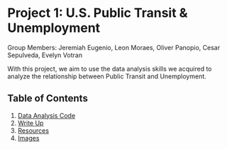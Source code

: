 # Project 1: U.S. Public Transit & Unemployment
Group Members: Jeremiah Eugenio, Leon Moraes, Oliver Panopio, Cesar Sepulveda, Evelyn Votran

With this project, we aim to use the data analysis skills we acquired to analyze the relationship between Public Transit and Unemployment.

## Table of Contents
1. [Data Analysis Code](https://github.com/jeugenio103/project-1/tree/main/Data%20Analysis%20Code)
2. [Write Up](https://github.com/jeugenio103/project-1/tree/main/Write%20Up)
3. [Resources](https://github.com/jeugenio103/project-1/tree/main/Resources)
4. [Images](https://github.com/jeugenio103/project-1/tree/main/Images)


